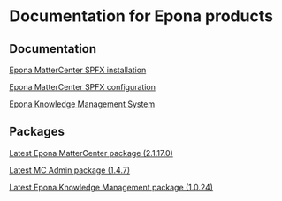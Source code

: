 <h1>Documentation for Epona products</h1>

<h2>Documentation</h2>
<a href="./EponaMC_spfx/EponaMC_installation.md">Epona MatterCenter SPFX installation</a>

<a href="./EponaMC_spfx/EponaMC_configuration.md">Epona MatterCenter SPFX configuration</a>

<a href="./KMS_spfx/readme.md">Epona Knowledge Management System</a>

<h2>Packages</h2>
<a href="./MC_pkg/2.1.17.0/readme.md" target="_blank">Latest Epona MatterCenter package (2.1.17.0)</a>

<a href="./MCAdmin_pkg/1.4.7/readme.md" target="_blank">Latest MC Admin package (1.4.7)</a>

<a href="./KMS_pkg/1.0.24/readme.md" target="_blank">Latest Epona Knowledge Management package (1.0.24)</a>